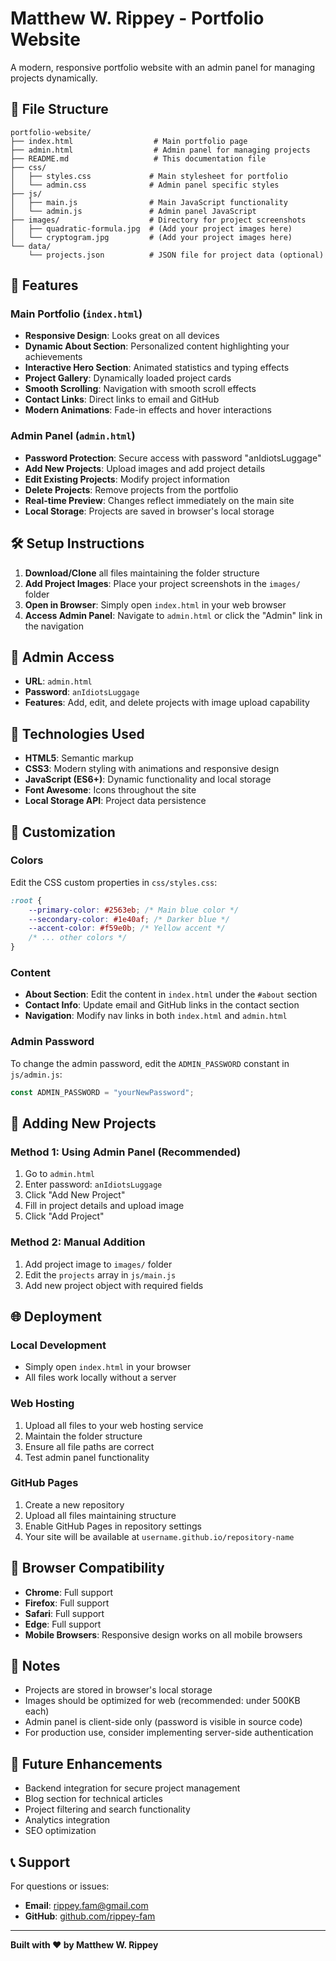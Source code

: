 # Matthew W. Rippey - Portfolio Website

A modern, responsive portfolio website with an admin panel for managing projects dynamically.

## 📁 File Structure

```
portfolio-website/
├── index.html                  # Main portfolio page
├── admin.html                  # Admin panel for managing projects
├── README.md                   # This documentation file
├── css/
│   ├── styles.css             # Main stylesheet for portfolio
│   └── admin.css              # Admin panel specific styles
├── js/
│   ├── main.js                # Main JavaScript functionality
│   └── admin.js               # Admin panel JavaScript
├── images/                    # Directory for project screenshots
│   ├── quadratic-formula.jpg  # (Add your project images here)
│   └── cryptogram.jpg         # (Add your project images here)
└── data/
    └── projects.json          # JSON file for project data (optional)
```

## 🚀 Features

### Main Portfolio (`index.html`)

- **Responsive Design**: Looks great on all devices
- **Dynamic About Section**: Personalized content highlighting your achievements
- **Interactive Hero Section**: Animated statistics and typing effects
- **Project Gallery**: Dynamically loaded project cards
- **Smooth Scrolling**: Navigation with smooth scroll effects
- **Contact Links**: Direct links to email and GitHub
- **Modern Animations**: Fade-in effects and hover interactions

### Admin Panel (`admin.html`)

- **Password Protection**: Secure access with password "anIdiotsLuggage"
- **Add New Projects**: Upload images and add project details
- **Edit Existing Projects**: Modify project information
- **Delete Projects**: Remove projects from the portfolio
- **Real-time Preview**: Changes reflect immediately on the main site
- **Local Storage**: Projects are saved in browser's local storage

## 🛠️ Setup Instructions

1. **Download/Clone** all files maintaining the folder structure
2. **Add Project Images**: Place your project screenshots in the `images/` folder
3. **Open in Browser**: Simply open `index.html` in your web browser
4. **Access Admin Panel**: Navigate to `admin.html` or click the "Admin" link in the navigation

## 🔐 Admin Access

- **URL**: `admin.html`
- **Password**: `anIdiotsLuggage`
- **Features**: Add, edit, and delete projects with image upload capability

## 📱 Technologies Used

- **HTML5**: Semantic markup
- **CSS3**: Modern styling with animations and responsive design
- **JavaScript (ES6+)**: Dynamic functionality and local storage
- **Font Awesome**: Icons throughout the site
- **Local Storage API**: Project data persistence

## 🎨 Customization

### Colors

Edit the CSS custom properties in `css/styles.css`:

```css
:root {
    --primary-color: #2563eb; /* Main blue color */
    --secondary-color: #1e40af; /* Darker blue */
    --accent-color: #f59e0b; /* Yellow accent */
    /* ... other colors */
}
```

### Content

- **About Section**: Edit the content in `index.html` under the `#about` section
- **Contact Info**: Update email and GitHub links in the contact section
- **Navigation**: Modify nav links in both `index.html` and `admin.html`

### Admin Password

To change the admin password, edit the `ADMIN_PASSWORD` constant in `js/admin.js`:

```javascript
const ADMIN_PASSWORD = "yourNewPassword";
```

## 📂 Adding New Projects

### Method 1: Using Admin Panel (Recommended)

1. Go to `admin.html`
2. Enter password: `anIdiotsLuggage`
3. Click "Add New Project"
4. Fill in project details and upload image
5. Click "Add Project"

### Method 2: Manual Addition

1. Add project image to `images/` folder
2. Edit the `projects` array in `js/main.js`
3. Add new project object with required fields

## 🌐 Deployment

### Local Development

- Simply open `index.html` in your browser
- All files work locally without a server

### Web Hosting

1. Upload all files to your web hosting service
2. Maintain the folder structure
3. Ensure all file paths are correct
4. Test admin panel functionality

### GitHub Pages

1. Create a new repository
2. Upload all files maintaining structure
3. Enable GitHub Pages in repository settings
4. Your site will be available at `username.github.io/repository-name`

## 🔧 Browser Compatibility

- **Chrome**: Full support
- **Firefox**: Full support
- **Safari**: Full support
- **Edge**: Full support
- **Mobile Browsers**: Responsive design works on all mobile browsers

## 📝 Notes

- Projects are stored in browser's local storage
- Images should be optimized for web (recommended: under 500KB each)
- Admin panel is client-side only (password is visible in source code)
- For production use, consider implementing server-side authentication

## 🎯 Future Enhancements

- Backend integration for secure project management
- Blog section for technical articles
- Project filtering and search functionality
- Analytics integration
- SEO optimization

## 📞 Support

For questions or issues:

- **Email**: rippey.fam@gmail.com
- **GitHub**: [github.com/rippey-fam](https://github.com/rippey-fam)

---

**Built with ❤️ by Matthew W. Rippey**
